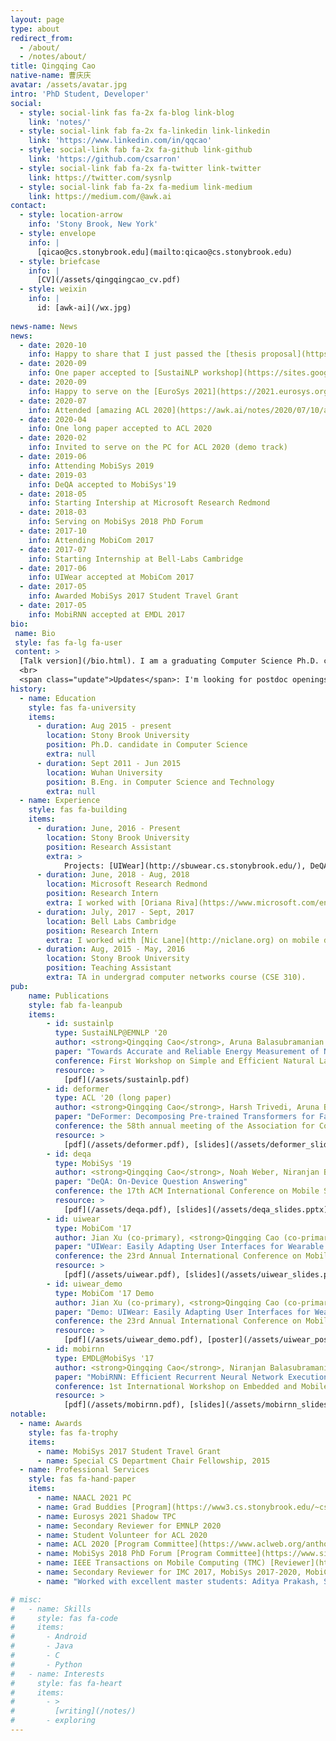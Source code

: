 ```yaml
---
layout: page
type: about
redirect_from: 
  - /about/
  - /notes/about/
title: Qingqing Cao
native-name: 曹庆庆
avatar: /assets/avatar.jpg
intro: 'PhD Student, Developer'
social:
  - style: social-link fas fa-2x fa-blog link-blog
    link: 'notes/'
  - style: social-link fab fa-2x fa-linkedin link-linkedin
    link: 'https://www.linkedin.com/in/qqcao'
  - style: social-link fab fa-2x fa-github link-github
    link: 'https://github.com/csarron'
  - style: social-link fab fa-2x fa-twitter link-twitter
    link: https://twitter.com/sysnlp
  - style: social-link fab fa-2x fa-medium link-medium
    link: https://medium.com/@awk.ai
contact:
  - style: location-arrow
    info: 'Stony Brook, New York'
  - style: envelope
    info: |
      [qicao@cs.stonybrook.edu](mailto:qicao@cs.stonybrook.edu)
  - style: briefcase
    info: |
      [CV](/assets/qingqingcao_cv.pdf)
  - style: weixin
    info: |
      id: [awk-ai](/wx.jpg)
      
news-name: News
news:
  - date: 2020-10
    info: Happy to share that I just passed the [thesis proposal](https://www.stonybrook.edu/commcms/sciedphd/program/thesis.php) defense! Feel free to check out the [slides](https://docs.google.com/presentation/d/13PJSnAYcsjfDZPyj6L_kCMPq34-1Qc_OWnTd4sZPhWc/).
  - date: 2020-09
    info: One paper accepted to [SustaiNLP workshop](https://sites.google.com/view/sustainlp2020/home) @ EMNLP 2020
  - date: 2020-09
    info: Happy to serve on the [EuroSys 2021](https://2021.eurosys.org/) shadow PC
  - date: 2020-07
    info: Attended [amazing ACL 2020](https://awk.ai/notes/2020/07/10/acl-2020-adventure.html)!
  - date: 2020-04
    info: One long paper accepted to ACL 2020
  - date: 2020-02
    info: Invited to serve on the PC for ACL 2020 (demo track)
  - date: 2019-06
    info: Attending MobiSys 2019
  - date: 2019-03
    info: DeQA accepted to MobiSys'19
  - date: 2018-05
    info: Starting Intership at Microsoft Research Redmond
  - date: 2018-03
    info: Serving on MobiSys 2018 PhD Forum
  - date: 2017-10
    info: Attending MobiCom 2017
  - date: 2017-07
    info: Starting Internship at Bell-Labs Cambridge
  - date: 2017-06
    info: UIWear accepted at MobiCom 2017
  - date: 2017-05
    info: Awarded MobiSys 2017 Student Travel Grant
  - date: 2017-05
    info: MobiRNN accepted at EMDL 2017
bio: 
 name: Bio
 style: fas fa-lg fa-user
 content: >
  [Talk version](/bio.html). I am a graduating Computer Science Ph.D. candidate at Stony Brook University. My research topics are natural language processing (NLP), mobile computing, and machine learning systems. I have focused on building efficient and practical NLP systems for both edge devices and the cloud, such as on-device question answering (MobiSys 2019), faster Transformer models (ACL 2020), and accurate energy estimation of NLP models. I have two fantastic advisors: Prof. [Aruna Balasubramanian](http://www3.cs.stonybrook.edu/~arunab/index.html) and Prof. [Niranjan Balasubramanian](http://www3.cs.stonybrook.edu/~niranjan/index.html). I'm on [Google Scholar](https://scholar.google.com/citations?user=vLpPyUUAAAAJ) and [Semantic Scholar](https://www.semanticscholar.org/author/31961604).
  <br>
  <span class="update">Updates</span>: I'm looking for postdoc openings in academia or research positions in the industry.
history:
  - name: Education
    style: fas fa-university
    items:
      - duration: Aug 2015 - present
        location: Stony Brook University
        position: Ph.D. candidate in Computer Science
        extra: null
      - duration: Sept 2011 - Jun 2015
        location: Wuhan University
        position: B.Eng. in Computer Science and Technology
        extra: null        
  - name: Experience
    style: fas fa-building
    items:
      - duration: June, 2016 - Present
        location: Stony Brook University
        position: Research Assistant
        extra: >
            Projects: [UIWear](http://sbuwear.cs.stonybrook.edu/), DeQA, DeFormer, NLP Energy.
      - duration: June, 2018 - Aug, 2018
        location: Microsoft Research Redmond
        position: Research Intern
        extra: I worked with [Oriana Riva](https://www.microsoft.com/en-us/research/people/oriana/) to study dynamic business web queries. (paper under review)
      - duration: July, 2017 - Sept, 2017
        location: Bell Labs Cambridge
        position: Research Intern
        extra: I worked with [Nic Lane](http://niclane.org) on mobile deep learning projects. (paper under review)
      - duration: Aug, 2015 - May, 2016
        location: Stony Brook University
        position: Teaching Assistant
        extra: TA in undergrad computer networks course (CSE 310).
pub:
    name: Publications
    style: fab fa-leanpub
    items:
        - id: sustainlp
          type: SustaiNLP@EMNLP '20
          author: <strong>Qingqing Cao</strong>, Aruna Balasubramanian and Niranjan Balasubramanian.
          paper: "Towards Accurate and Reliable Energy Measurement of NLP Models"
          conference: First Workshop on Simple and Efficient Natural Language Processing.
          resource: >
            [pdf](/assets/sustainlp.pdf)
        - id: deformer
          type: ACL '20 (long paper)
          author: <strong>Qingqing Cao</strong>, Harsh Trivedi, Aruna Balasubramanian and Niranjan Balasubramanian.
          paper: "DeFormer: Decomposing Pre-trained Transformers for Faster Question Answering"
          conference: the 58th annual meeting of the Association for Computational Linguistics.
          resource: >
            [pdf](/assets/deformer.pdf), [slides](/assets/deformer_slides.pptx), [code](https://github.com/StonyBrookNLP/deformer), [bibtex](https://www.aclweb.org/anthology/2020.acl-main.411.bib),  [acl](https://www.aclweb.org/anthology/2020.acl-main.411), [gslides](https://docs.google.com/presentation/d/1TTjr8jSBfR4vQr_DiaXfnCEhwVq_OWPS6HPpn1aColQ), [presentation](https://slideslive.com/38929429/deformer-decomposing-pretrained-transformers-for-faster-question-answering)
        - id: deqa
          type: MobiSys '19
          author: <strong>Qingqing Cao</strong>, Noah Weber, Niranjan Balasubramanian, and Aruna Balasubramanian.
          paper: "DeQA: On-Device Question Answering"
          conference: the 17th ACM International Conference on Mobile Systems, Applications, and Services.
          resource: >
            [pdf](/assets/deqa.pdf), [slides](/assets/deqa_slides.pptx), [code](https://github.com/SBUNetSys/DeQA), [bibtex](/assets/deqa.bib)
        - id: uiwear
          type: MobiCom '17
          author: Jian Xu (co-primary), <strong>Qingqing Cao (co-primary)</strong>, Aditya Prakash, Aruna Balasubramanian, and Don Porter.
          paper: "UIWear: Easily Adapting User Interfaces for Wearable Devices"
          conference: the 23rd Annual International Conference on Mobile Computing and Networking.
          resource: >
            [pdf](/assets/uiwear.pdf), [slides](/assets/uiwear_slides.pptx), [code](https://github.com/SBUNetSys/UIWear), [bibtex](/assets/uiwear.bib)
        - id: uiwear_demo
          type: MobiCom '17 Demo
          author: Jian Xu (co-primary), <strong>Qingqing Cao (co-primary)</strong>, Aditya Prakash, Aruna Balasubramanian, and Don Porter.
          paper: "Demo: UIWear: Easily Adapting User Interfaces for Wearable Devices"
          conference: the 23rd Annual International Conference on Mobile Computing and Networking.
          resource: >
            [pdf](/assets/uiwear_demo.pdf), [poster](/assets/uiwear_poster.pdf), [video](https://youtu.be/YEQ3HNeQnts), [bibtex](/assets/uiwear_demo.bib)
        - id: mobirnn
          type: EMDL@MobiSys '17
          author: <strong>Qingqing Cao</strong>, Niranjan Balasubramanian, Aruna Balasubramanian.
          paper: "MobiRNN: Efficient Recurrent Neural Network Execution on Mobile GPU"
          conference: 1st International Workshop on Embedded and Mobile Deep Learning.
          resource: >
            [pdf](/assets/mobirnn.pdf), [slides](/assets/mobirnn_slides.pptx), [code](https://github.com/SBUNetSys/MobiRNN-EMDL17), [bibtex](/assets/mobirnn.bib)
notable:
  - name: Awards
    style: fas fa-trophy
    items:
      - name: MobiSys 2017 Student Travel Grant
      - name: Special CS Department Chair Fellowship, 2015
  - name: Professional Services
    style: fas fa-hand-paper
    items:
      - name: NAACL 2021 PC
      - name: Grad Buddies [Program](https://www3.cs.stonybrook.edu/~csgso/gradbuddies.html) Mentor
      - name: Eurosys 2021 Shadow TPC
      - name: Secondary Reviewer for EMNLP 2020
      - name: Student Volunteer for ACL 2020
      - name: ACL 2020 [Program Committee](https://www.aclweb.org/anthology/2020.acl-demos.0.pdf) (demo track)
      - name: MobiSys 2018 PhD Forum [Program Committee](https://www.sigmobile.org/mobisys/2018/workshops/phdforum18/committee/)
      - name: IEEE Transactions on Mobile Computing (TMC) [Reviewer](https://www.computer.org/csdl/api/v1/periodical/trans/tm/2019/02/08605405/17D45We0UEp/download-article/pdf), 2018
      - name: Secondary Reviewer for IMC 2017, MobiSys 2017-2020, MobiCom 2019-2021, EuroSys 2019, SIGCOMM 2019-2020
      - name: "Worked with excellent master students: Aditya Prakash, Sruti Kumari, Mohit Marwari, Naga Naravamakula, Chenghao Yang, and Alexandru Eugen Irimiea (Oxford)"

# misc:
#   - name: Skills
#     style: fas fa-code
#     items:
#       - Android
#       - Java
#       - C
#       - Python      
#   - name: Interests
#     style: fas fa-heart
#     items:
#       - >
#         [writing](/notes/)
#       - exploring
---
```

